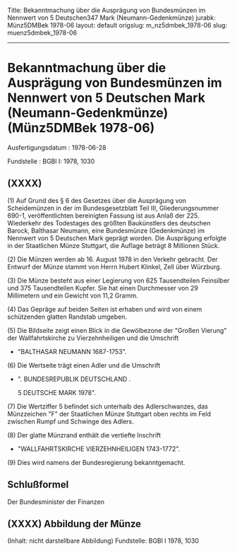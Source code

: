 Title: Bekanntmachung über die Ausprägung von Bundesmünzen im Nennwert von 5 Deutschen347
  Mark (Neumann-Gedenkmünze)
jurabk: Münz5DMBek 1978-06
layout: default
origslug: m_nz5dmbek_1978-06
slug: muenz5dmbek_1978-06

---

# Bekanntmachung über die Ausprägung von Bundesmünzen im Nennwert von 5 Deutschen Mark (Neumann-Gedenkmünze) (Münz5DMBek 1978-06)

Ausfertigungsdatum
:   1978-06-28

Fundstelle
:   BGBl I: 1978, 1030



## (XXXX)

(1) Auf Grund des § 6 des Gesetzes über die Ausprägung von
Scheidemünzen in der im Bundesgesetzblatt Teil III, Gliederungsnummer
690-1, veröffentlichten bereinigten Fassung ist aus Anlaß der 225.
Wiederkehr des Todestages des größten Baukünstlers des deutschen
Barock, Balthasar Neumann, eine Bundesmünze (Gedenkmünze) im Nennwert
von 5 Deutschen Mark geprägt worden. Die Ausprägung erfolgte in der
Staatlichen Münze Stuttgart, die Auflage beträgt 8 Millionen Stück.

(2) Die Münzen werden ab 16. August 1978 in den Verkehr gebracht. Der
Entwurf der Münze stammt von Herrn Hubert Klinkel, Zell über Würzburg.

(3) Die Münze besteht aus einer Legierung von 625 Tausendteilen
Feinsilber und 375 Tausendteilen Kupfer. Sie hat einen Durchmesser von
29 Millimetern und ein Gewicht von 11,2 Gramm.

(4) Das Gepräge auf beiden Seiten ist erhaben und wird von einem
schützenden glatten Randstab umgeben.

(5) Die Bildseite zeigt einen Blick in die Gewölbezone der "Großen
Vierung" der Wallfahrtskirche zu Vierzehnheiligen und die Umschrift

*   "BALTHASAR NEUMANN 1687-1753".




(6) Die Wertseite trägt einen Adler und die Umschrift

*   ". BUNDESREPUBLIK DEUTSCHLAND .

    5 DEUTSCHE MARK 1978".




(7) Die Wertziffer 5 befindet sich unterhalb des Adlerschwanzes, das
Münzzeichen "F" der Staatlichen Münze Stuttgart oben rechts im Feld
zwischen Rumpf und Schwinge des Adlers.

(8) Der glatte Münzrand enthält die vertiefte Inschrift

*   "WALLFAHRTSKIRCHE VIERZEHNHEILIGEN 1743-1772".




(9) Dies wird namens der Bundesregierung bekanntgemacht.


## Schlußformel

Der Bundesminister der Finanzen


## (XXXX) Abbildung der Münze

(Inhalt: nicht darstellbare Abbildung)
Fundstelle: BGBl I 1978, 1030

